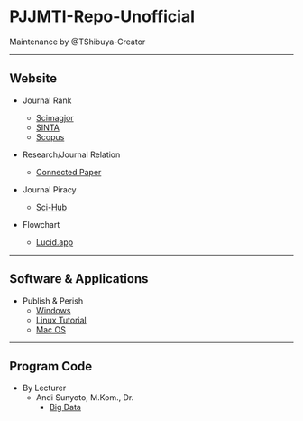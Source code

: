 # PJJMTI-Repo-Unofficial
Maintenance by @TShibuya-Creator


---
## Website
* Journal Rank
  * [Scimagjor](www.scimagojr.com)
  * [SINTA](https://sinta.kemdikbud.go.id/)
  * [Scopus](www.scopus.com)



 * Research/Journal Relation
   * [Connected Paper](https://www.connectedpapers.com/)
 
 * Journal Piracy
   * [Sci-Hub](https://sci-hub.se/)

* Flowchart
  * [Lucid.app](https://lucid.app/)


---
## Software & Applications
* Publish & Perish
  * [Windows](https://harzing.com/download/PoP8Setup.exe)
  * [Linux Tutorial](https://harzing.com/resources/publish-or-perish/linux)
  * [Mac OS](https://harzing.com/download/PoP8Mac.pkg)
 

---
## Program Code
* By Lecturer
  * Andi Sunyoto, M.Kom., Dr.
    * [Big Data](https://github.com/asetya/BigData)
